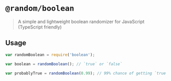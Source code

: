 # `@random/boolean`

> A simple and lightweight boolean randomizer for JavaScript (TypeScript friendly)

## Usage

```js
var randomBoolean = require('boolean');

var boolean = randomBoolean(); // `true` or `false`

var probablyTrue = randomBoolean(0.99); // 99% chance of getting `true`
```
